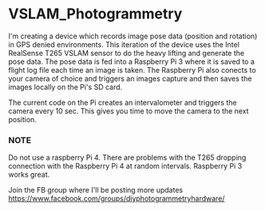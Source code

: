 # VSLAM_Photogrammetry

I'm creating a device which records image pose data (position and rotation) in GPS denied environments. 
This iteration of the device uses the Intel RealSense T265 VSLAM sensor to do the heavy lifting and generate the pose data. 
The pose data is fed into a Raspberry Pi 3 where it is saved to a flight log file each time an image is taken.
The Raspberry Pi also conects to your camera of choice and triggers an images capture and then saves the images locally on the Pi's SD card. 

The current code on the Pi creates an intervalometer and triggers the camera every 10 sec. This gives you time to move the camera to the next position.

### NOTE
Do not use a raspberry Pi 4. There are problems with the T265 dropping connection with the Raspberry Pi 4 at random intervals. Raspberry Pi 3 works great. 

Join the FB group where I'll be posting more updates
https://www.facebook.com/groups/diyphotogrammetryhardware/
